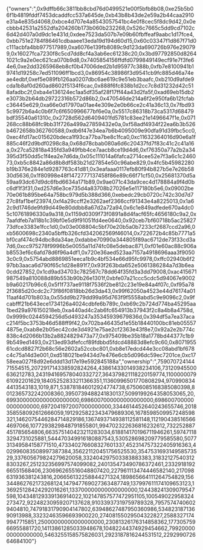 {"owners":",0x9dffb66c3811bb8cbd76d0499521e00f5bfb8b08,0xe25b5b06f1b4819fddf7453dcaddfcc537a645de,0xb43b8b43de2e59a2b44caa2910e31a4e835d4068,0xbce4d707e4a8543057541bc4e0f8cec5f8dc9d42,0x0ecbbb42531a2552dfa204260b173b060b232268,0x526c7665c5dd9cd7102c6d42d407a0d9dc1e431d,0xdee7523da507b7e09b60fbffeaf9aabc1d17fce4,0xbb751e2784f86461cdbaaee13eda19d194d60d15,0x60c03347f1d867f71d0c111acbfa4bb977517989,0xa6076e139fb8089c9d123da690726b976e290799,0x16027fca7230f8c5cd7dd8cf4a3ab6ec61238c20,0x3bd97792850d82641021c9a2e0ec621ca070b9d8,0x7405854156ffdfd0799849149ecf91e7f3fe64e6,0xe2dd3265968eb8cf0b47006ded2b1d95977c388b,0xfb7e8100941b19741d19258c7ed511096ff1bcd3,0x86954c38986f3d9541cb9fc885d46a74eae4edbf,0xef5e089fb126aa0207dbc6ae619c9e51eb3baafc,0xb210d9afde9cda1b8af0d260ad8602f5134f6cac,0x888f6fc838b1d2cc7c8d31232d42c518afadbc2f,0xba4e136124ec1aa5df35af28f17ff44a43d2fa5f,0xad69eb15db2e3073b2b64db29722316b572d86b2,0x470546de214a6f2e950fa6b12fcfabc36445e629,0xa66e0d17970a01ae4e309e2e0b66ce2c41a36c13,0x7fbd935c9972b6a4c0b6f7c6f650996677bf6e0a,0x5517c86318b73ca5317d68479bdf35540a61310c,0x2728d562d6409401fd5781c83ee21e1496647f1e,0x071268cc88b68fc9bb31f726a499a27859432e0a,0xf58adf4934f22ea6b3b526b4672658b362760588,0xdb6f47e34ea7b6b4095009e90dfa91d39fbc5cc0,0xec4fd17ac015620bdeca1f93ca77ba7be8c1fca0,0xc11632364016d90e6a1f885c46f2d9bdf0298c8a,0x68d78cbab080a6d6c20437fd7f83c41c2c41a16a,0x27ca52818a435fd3a949fbb4ce7aacb8ce19d4d6,0xf76350a77a2b2a34395d3f50dd5c1f4ea2e7d6da,0x05c111014a6fafca2714cee52e7f3a6c1c246073,0xb5c8842a86d8b8df583b21d27854e50c96abe829,0x4fc5b45982280b19b376e284e1d9287763c41d81,0x3eafaaa0117efb80f94b827b5e7e26b5830d5636,0x1f80998e48f1472777137458f86e89c66f71cf50,0x25681370d5a59aa93dc67d9dc6fbd6634a171b89,0x9ae071c43da9cec4d178884a9f4d0bc6df1f3f31,0xd257d6e3ce735d4a83708b27026e5e117180b5e6,0x09002be70e061b895be64a758bc979d5b388d366,0xebedc29cb0720c742c30d7d727c8faf1bef23974,0xf4a29ccff2e3262aef2366ccf91343e4a8225013,0x1a62c9d1746de9fd9d449e80ddbb8a67d2a72a94,0x6c1e849adfede670a4dc05c10761896330a9a318,0x1159d0309f73f0891a8d4facf65fc4656180c9a2,0x7aafdfeb7a118b1c39bf0e5d9f91051fd4ee0640,0x92ceb7bf60718b5ac2582773dfce3383e1fcc1d0,0x03e008804c5bf70e20b5a0b7233cf2687ccd2a96,0xb5600698c2340a5bffb326cfd342062569f46014,0x722672b4c85b7771a5bf0caf474c94dbc8da34ae,0xdabbe70990a344805f89ac6712de73f33cd3a7d6,0xcc975278f9996b5e0055a11d74fc08e5debac871,0xf01e60ac88c906ab8553ef6c6afd78d6f96a4df1,0x720e36aed523aa7157a4918696aaa3f90503c0c9,0x5754abd8869851eeca1b9c4bf534e66d95fc9978,0xffc02940b6f297bb3aaca6d790f65c1d28e891f7,0x93f263bda652e5061386284a7d3b6ea0cdd27852,0x1cd9ad34703c782567c78dd64f35fd3a3dd79008,0xac415671987549a810088d89b553b90b26e1301f,0xbfe07a21ccc5cdc5d94067e9002b9a60217b96c6,0x5f1f737ae9118f7536f2be812c23e19e84a4f07c,0xf95a782f3685d20cdc2c73f86f0818bb26d3da43,0x99f62050a4523e44d76174a0111aaf4d701b803a,0x55dd9b279dd99a95d763f9f5558abd5c9e9096c2,0x9fcabfff21b643ece1734126a4024cdbfe6b789c,0xb69c2b724d774ba45295aa1bed29a976150218eb,0xa440ad4c2ab6fc654913b37943f2c8a4b8a4758d,0x9999c0244594256d5d493247a35345939679836d,0x394df5a7ea37acac214f5bc3753b46d588ff9f42,0x702ba46435d1e55b18440100bc81eb055574875e,0xab8e2b05ec42cde3d4921e75ae2cf2363e43f8e7,0x92a2e2b774c838c4d2066b13b2a8824829473a77,0x975409be35b18a1778bd44377c1b99b549ed1493,0x213ed93dfefccf89fdbbd5fdcd48883d8efc9c60,0x807195561cdcd8827f2b68c56e2602a52ccbc801,0xb8e17edcd44e3cc08abd1bf678c4c75a14d3e001,0xd518021be9434d7e476e6cb5d096dc59ec7201ce,0xc1758eea027f8d92e6ddd13d17e19e592845188a","ownership":",75907072414471554515,207291714338592824264,43861433014938234106,73120945500636212783,243194169578040332727,364379821118220159774,110000007961092201629,18405252833211366351,11360996501770808294,9709908344413543183,1019,871,538781846012924774738,67506085168385080398,8012365732242008360,3950739488241830137,5099199264358053065,20,6993000000000000000000,6986007000000000000000,6986007000000000000000,6972041972007000000000,3344614452640243655746,2018358558092612666059,1912925822343479689306,1678598509957248598321,1462075446284714829186,1367493714938112581148,1121904385165664697066,1077293829848791855801,994702322636816232612,732252887451785654806,663575140423211283034,618814170196711946261,597471183294731025881,544470349916180887543,530528698209779585580,507731349584158771510,473340276608327601337,452314757322405916363,402996083508997387384,356221120451756525530,354753169314958573529,337605679824279620058,332404297503383883383,318321275403128303267,251232356997574099082,240135473490786372461,233291819266551568406,230696265516048807420,227961113474446582140,217098631936381243816,206656132258844271324,189865664111264754829,156344862762173268124,147947769027363487749,137997611174109653123,136925128424292016261,133700000000000000000,124438241309079547598,104348129339136914022,102147857577472951105,100549022958324273472,92248230959207137628,91033937319759789328,79575747406029404810,74791831790904147802,63948627487950360986,53482318713690913988,33232463596693900220,27408155029504322827,25883271749947715851,25000000000000000000,23081326176314858362,17730575966955881720,14113861285033948678,10482244374929454662,7992000000000000000,5463255158575826031,2923187816244531512,229299072664684100"}